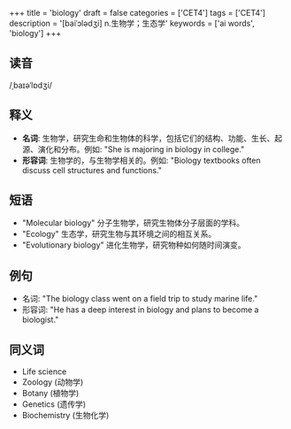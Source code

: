 +++
title = 'biology'
draft = false
categories = ['CET4']
tags = ['CET4']
description = '[baiˈɔlədʒi] n.生物学；生态学'
keywords = ['ai words', 'biology']
+++

## 读音
/ˌbaɪəˈlɒdʒi/

## 释义
- **名词**: 生物学，研究生命和生物体的科学，包括它们的结构、功能、生长、起源、演化和分布。例如: "She is majoring in biology in college."
- **形容词**: 生物学的，与生物学相关的。例如: "Biology textbooks often discuss cell structures and functions."

## 短语
- "Molecular biology" 分子生物学，研究生物体分子层面的学科。
- "Ecology" 生态学，研究生物与其环境之间的相互关系。
- "Evolutionary biology" 进化生物学，研究物种如何随时间演变。

## 例句
- 名词: "The biology class went on a field trip to study marine life."
- 形容词: "He has a deep interest in biology and plans to become a biologist."

## 同义词
- Life science
- Zoology (动物学)
- Botany (植物学)
- Genetics (遗传学)
- Biochemistry (生物化学)
